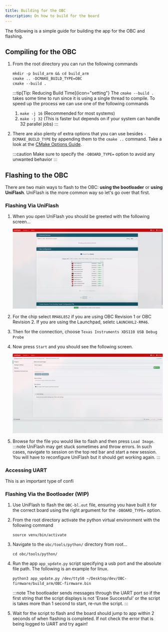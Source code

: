 ```yaml
---
title: Building for the OBC
description: On how to build for the board
---
```

The following is a simple guide for building the app for the OBC and flashing.

## Compiling for the OBC
1. From the root directory you can run the following commands
    ```shell
    mkdir -p build_arm && cd build_arm
    cmake .. -DCMAKE_BUILD_TYPE=OBC
    cmake --build .
    ```

    :::tip[Tip: Reducing Build Time]{icon="setting"}
    The `cmake --build .` takes some time to run since it is using a single thread to compile. To speed up the process we can use one of the following commands
    1. `make -j 16` (Recommended for most systems)
    2. `make -j 32` (This is faster but depends on if your system can handle 32 parallel jobs)
    :::
2. There are also plenty of extra options that you can use besides `-DCMAKE_BUILD_TYPE` by appending them to the `cmake ..` command. Take a look at the [CMake Options Guide](/OBC-firmware/getting-started/cmake-options/).

    :::caution
    Make sure to specify the `-DBOARD_TYPE=` option to avoid any unwanted behavior
    :::

## Flashing to the OBC
There are two main ways to flash to the OBC: **using the bootloader** or **using UniFlash**. UniFlash is the more common way so let's go over that first.

### Flashing Via UniFlash
1. When you open UniFlash you should be greeted with the following screen...

    ![UniFlash on startup](../../../assets/docs_images/uniflash.png)
2. For the chip select `RM46L852` if you are using OBC Revision 1 or OBC Revision 2. If you are using the Launchpad, seletc `LAUNCHXL2-RM46`.
3. Then for the connection, choose `Texas Instruments XDS110 USB Debug Probe`
4. Now press `Start` and you should see the following screen.

    ![UniFlash on flash](../../../assets/docs_images/uniflash2.png)
5. Browse for the file you would like to flash and then press `Load Image`.
    :::note
    UniFlash may get stuck sometimes and throw errors. In such cases, navigate to session on the top red bar and start a new session. You will have to reconfigure UniFlash but it should get working again.
    :::

### Accessing UART
This is an important type of confi
### Flashing Via the Bootloader (WIP)
1. Use UniFlash to flash the `OBC-bl.out` file, ensuring you have built it for the correct board using the right argument for the `-DBOARD_TYPE=` option.
2. From the root directory activate the python virtual environment with the following command

    ```shell
    source venv/bin/activate
    ```
3. Navigate to the `obc/tools/python/` directory from root...
    ```shell
    cd obc/tools/python/
    ```
4. Run the app `app_update.py` script specifying a usb port and the absolute file path. The following is an example for linux.
    ```shell
    python3 app_update.py /dev/ttyS0 ~/Desktop/dev/OBC-firmware/build_arm/OBC-firmware.bin
    ```
    :::note
    The bootloader sends messages through the UART port so if the first string that the script displays is not 'Erase Successful' or the script is takes more than 1 second to start, re-run the script.
    :::
5. Wait for the script to flash and the board should jump to app within 2 seconds of when flashing is completed. If not check the error that is being logged to UART and try again!
